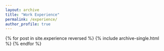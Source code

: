 ```yaml
---
layout: archive
title: "Work Experience"
permalink: /experience/
author_profile: true
---
```


{% for post in site.experience reversed %}
  {% include archive-single.html %}
{% endfor %}
